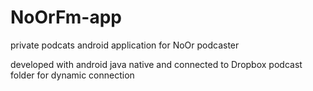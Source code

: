 # NoOrFm-app
private podcats android application for NoOr podcaster

developed with android java native and connected to Dropbox podcast folder for dynamic connection
